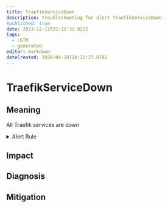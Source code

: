 ```yaml
---
title: TraefikServiceDown
description: Troubleshooting for alert TraefikServiceDown
#published: true
date: 2023-12-12T21:12:32.022Z
tags: 
  - LGTM
  - generated
editor: markdown
dateCreated: 2020-04-10T18:32:27.079Z
---
```


# TraefikServiceDown

## Meaning
[//]: # "Short paragraph that explains what the alert means"
All Traefik services are down

<details>
  <summary>Alert Rule</summary>

{{% rule "traefik/embedded-exporter-v2.yml" "TraefikServiceDown" %}}

<!-- Rule when generated

```yaml
alert: TraefikServiceDown
expr: count(traefik_service_server_up) by (service) == 0
for: 0m
labels:
    severity: critical
annotations:
    summary: Traefik service down (instance {{ $labels.instance }})
    description: |-
        All Traefik services are down
          VALUE = {{ $value }}
          LABELS = {{ $labels }}
    runbook: https://github.com/srerun/prometheus-alerts/blob/main/content/runbooks/embedded-exporter-v2/TraefikServiceDown.md

```

-->

</details>


## Impact
[//]: # "What could / will happen if the alert is not addressed"



## Diagnosis
[//]: # "Steps to take to identify the cause of the problem"



## Mitigation
[//]: # "The steps necessary to resolve the alert"
